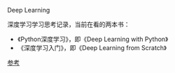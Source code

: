 Deep Learning

深度学习学习思考记录，当前在看的两本书：

- 《Python深度学习》，即《Deep Learning with Python》
- 《深度学习入门》，即《Deep Learning from Scratch》

[参考][1]

[1]: http://www.cs.huji.ac.il/~shais/UnderstandingMachineLearning/understanding-machine-learning-theory-algorithms.pdf

